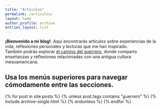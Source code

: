 ```yaml
---
title: "Artículos"
permalink: /articulos/
layout: home
author_profile: archive
entries_layout: list
---
```


**¡Bienvenido a mi blog!**. Aquí encontrarás artículos sobre experiencias de la vida, reflexiones personales y lecturas que me han inspirado.  
También podrás explorar [el camino del guerrero](/vivo/guerrero/), donde comparto enseñanzas y reflexiones relacionadas con una antigua cultura mesoamericana.

Usa los menús superiores para navegar cómodamente entre las secciones.
---

{% for post in site.posts %}
  {% unless post.tags contains "guerrero" %}
    {% include archive-single.html %}
  {% endunless %}
{% endfor %}